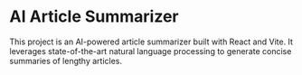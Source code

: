 # AI Article Summarizer
This project is an AI-powered article summarizer built with React and Vite.
It leverages state-of-the-art natural language processing to generate concise summaries of lengthy articles.
